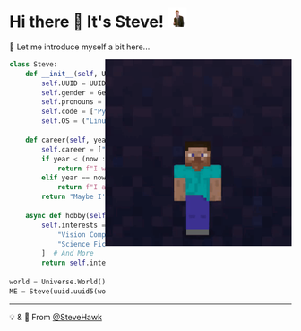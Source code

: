 # Hi there 👋 It's Steve! <img width="35" src="https://raw.githubusercontent.com/SteveHawk/SteveHawk/master/rick.gif">

🐍 Let me introduce myself a bit here...

<div>
  <img width="333" align="right" src="https://raw.githubusercontent.com/SteveHawk/SteveHawk/master/steve.gif">
</div>

```python
class Steve:
    def __init__(self, UUID: uuid.UUID) -> None:
        self.UUID = UUID
        self.gender = Gender.UNDEFINED
        self.pronouns = {"They", "Them"}
        self.code = ["Python", "Rust", "Java", "Golang", "C"]
        self.OS = ("Linux", "Android")

    def career(self, year: int) -> str:
        self.career = ["Computer Vision Engineer", "Solo Dev"]
        if year < (now := time.localtime()[0]):
            return f"I was a {self.career[0]}."
        elif year == now:
            return f"I am a {self.career[1]} now."
        return "Maybe I'll become a Musician in the future!"

    async def hobby(self, index: int = random.randint(0, 69)) -> str:
        self.interests = [
            "Vision Computing", "Music", "Ham Radio", "Astronomy",
            "Science Fiction", "Toki Pona", "Not Tetris 2"
        ]  # And More
        return self.interests[index % len(self.interests)]

world = Universe.World()
ME = Steve(uuid.uuid5(world.UUID, "SteveHawk"))
```

---

💡 & 💖 From [@SteveHawk](https://github.com/SteveHawk)
